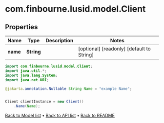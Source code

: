 # com.finbourne.lusid.model.Client

## Properties

Name | Type | Description | Notes
------------ | ------------- | ------------- | -------------
**name** | **String** |  | [optional] [readonly] [default to String]

```java
import com.finbourne.lusid.model.Client;
import java.util.*;
import java.lang.System;
import java.net.URI;

@jakarta.annotation.Nullable String Name = "example Name";


Client clientInstance = new Client()
    .Name(Name);
```


[Back to Model list](../README.md#documentation-for-models) &#8226; [Back to API list](../README.md#documentation-for-api-endpoints) &#8226; [Back to README](../README.md)
